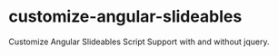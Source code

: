 # customize-angular-slideables
Customize Angular Slideables Script Support with and without jquery.
